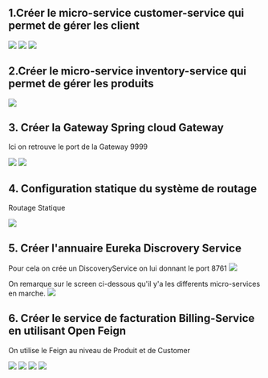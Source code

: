 <h2>1.Créer le micro-service customer-service qui permet de gérer les client</h2> 
<img src="screens/img.png">
<img src="screens/img_2.png">
<img src="screens/img_3.png">
<h2>2.Créer le micro-service inventory-service qui permet de gérer les produits</h2>
<img src="screens/img_16.png">
<h2>3. Créer la Gateway Spring cloud Gateway</h2>
<p>Ici on retrouve le port de la Gateway 9999</p>
<img src="screens/img_17.png">
<img src="screens/img_18.png">
<h2>4. Configuration statique du système de routage</h2>
<p>Routage Statique</p>
<img src="screens/img_19.png">
<h2>5. Créer l'annuaire Eureka Discrovery Service</h2>
<p>Pour cela on crée un DiscoveryService on lui donnant le port 8761
<img src="screens/img_20.png">
<p>On remarque sur le screen ci-dessous qu'il y'a les differents micro-services en marche.
<img src="screens/img_21.png">
<h2>6. Créer le service de facturation Billing-Service en utilisant Open Feign</h2>
<p>On utilise le Feign au  niveau de Produit et de Customer <p>
<img src="screens/img_23.png">
<img src="screens/img_24.png">
<img src="screens/img_25.png">
<img src="screens/img_26.png">
